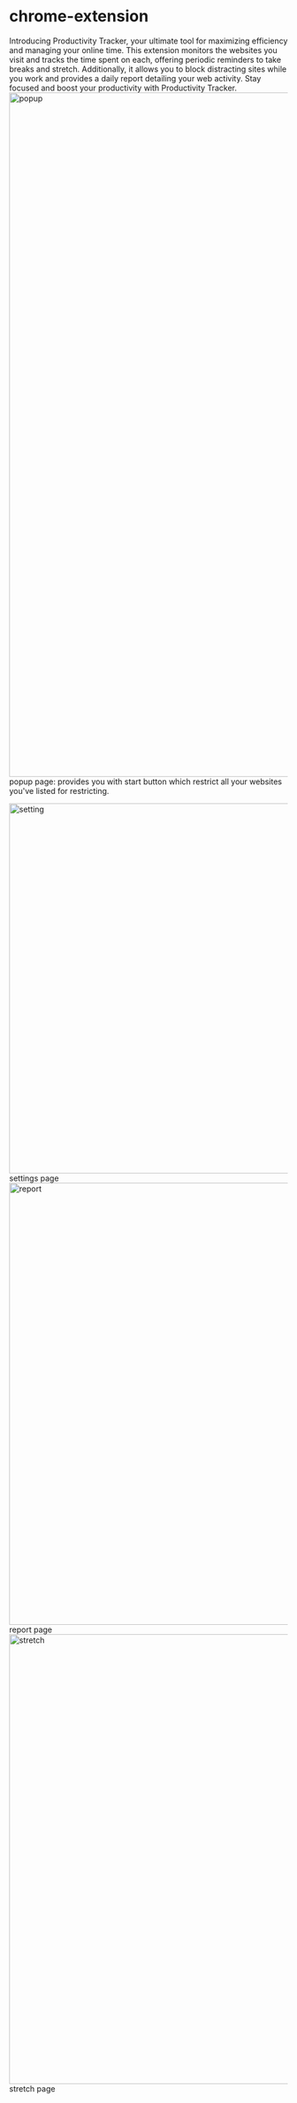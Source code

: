 # chrome-extension
Introducing Productivity Tracker, your ultimate tool for maximizing efficiency and managing your online time. This extension monitors the websites you visit and tracks the time spent on each, offering periodic reminders to take breaks and stretch. Additionally, it allows you to block distracting sites while you work and provides a daily report detailing your web activity. Stay focused and boost your productivity with Productivity Tracker.
<img width="1237" alt="popup" src="https://github.com/anushkaaa34/chrome-extension/assets/133742135/9ebe18e3-30e5-4ba0-9c82-6c68107f64bc">
popup page: provides you with start button which restrict all your websites you've listed for restricting.

<img width="669" alt="setting" src="https://github.com/anushkaaa34/chrome-extension/assets/133742135/01890491-8902-4969-823d-51dfcb1aca93">
settings page
<img width="799" alt="report" src="https://github.com/anushkaaa34/chrome-extension/assets/133742135/1e94949a-29ad-4ce4-b81f-0146c170fce4">
report page
<img width="813" alt="stretch" src="https://github.com/anushkaaa34/chrome-extension/assets/133742135/80b58d9d-50b6-4e9a-88e3-641d8e95705b">
stretch page
